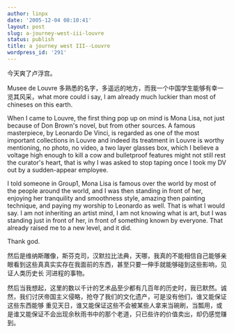 ```yaml
---
author: linpx
date: '2005-12-04 08:10:41'
layout: post
slug: a-journey-west-iii-louvre
status: publish
title: a journey west III--Louvre
wordpress_id: '291'
---
```


今天爽了卢浮宫。

  

Musee de Louvre 多熟悉的名字，多遥远的地方，而我一个中国学生能够有幸一览其风采，what more could i say, I am
already much luckier than most of chineses on this earth.

  

When I came to Louvre, the first thing pop up on mind is Mona Lisa, not just
because of Don Brown's novel, but from other sources. A famous masterpiece, by
Leonardo De Vinci, is regarded as one of the most important collections in
Louvre and indeed its treatment in Louvre is worthy mentioning, no photo, no
video, a two layer glasses box, which I believe a voltage high enough to kill
a cow and bulletproof features might not still rest the curator's heart, that
is why I was asked to stop taping once I took my DV out by a sudden-appear
employee.

  

I told someone in Group1, Mona Lisa is famous over the world by most of the
people around the world, and I was then standing in front of her, enjoying her
tranquility and smoothness style, amazing then painting technique, and paying
my worship to Leonardo as well. That is what I would say. I am not inheriting
an artist mind, I am not knowing what is art, but I was standing just in front
of her, in front of something known by everyone. That already raised me to a
new level, and it did.

  

Thank god.

  

然后是维纳斯雕像，斯芬克司，汉默拉比法典，天哪，我真的不能相信自己能够亲眼看到这些真真实实存在我面前的东西，甚至只要一伸手就能够碰到这些影响，见证人类历史长
河进程的事物。

  

然后当我想起，这里的数以千计的艺术品至少都有几百年的历史时，我已默然。诚然，我们讨厌帝国主义侵略，抢夺了我们的文化遗产，可是没有他们，谁又能保证这些东西能够
重见天日，谁又能保证这些不会被某些人拿来当碗刷，当瓢用，或是谁又能保证不会出现余秋雨书中的那个老道，只已些许的价值卖出，却仍感觉赚到。

